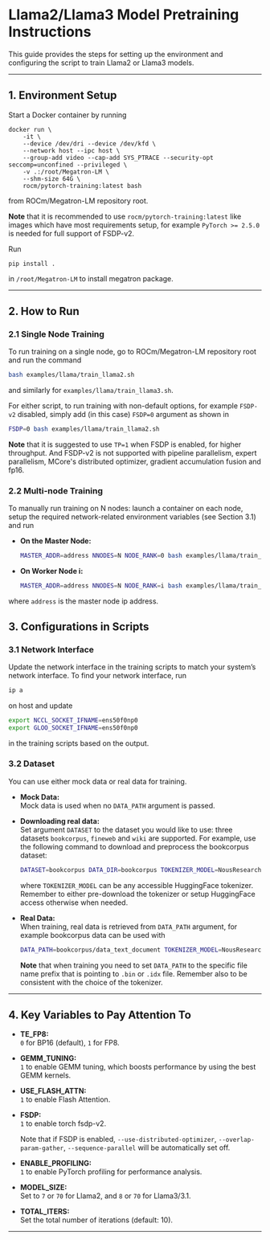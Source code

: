 # Llama2/Llama3 Model Pretraining Instructions

This guide provides the steps for setting up the environment and configuring the script
to train Llama2 or Llama3 models.

---

## 1. Environment Setup

Start a Docker container by running

```
docker run \
    -it \
    --device /dev/dri --device /dev/kfd \
    --network host --ipc host \
    --group-add video --cap-add SYS_PTRACE --security-opt seccomp=unconfined --privileged \
    -v .:/root/Megatron-LM \
    --shm-size 64G \
    rocm/pytorch-training:latest bash
```

from ROCm/Megatron-LM repository root.

**Note** that it is recommended to use `rocm/pytorch-training:latest` like images which
have most requirements setup, for example `PyTorch >= 2.5.0` is needed for full support
of FSDP-v2.

Run

```
pip install .
```

in `/root/Megatron-LM` to install megatron package.

---

## 2. How to Run

### 2.1 Single Node Training
To run training on a single node, go to ROCm/Megatron-LM repository root and run
the command

```bash
bash examples/llama/train_llama2.sh
```

and similarly for `examples/llama/train_llama3.sh`. 

For either script, to run training with non-default options, for example `FSDP-v2`
disabled, simply add (in this case) `FSDP=0` argument as shown in

```bash
FSDP=0 bash examples/llama/train_llama2.sh
```

**Note** that it is suggested to use `TP=1` when FSDP is enabled, for higher throughput.
And FSDP-v2 is not supported with pipeline parallelism, expert parallelism, MCore's
distributed optimizer, gradient accumulation fusion and fp16.

### 2.2 Multi-node Training
To manually run training on N nodes: launch a container on each node, setup the
required network-related environment variables (see Section 3.1) and run

- **On the Master Node:**

  ```bash
  MASTER_ADDR=address NNODES=N NODE_RANK=0 bash examples/llama/train_llama2.sh
  ```

- **On Worker Node i:**

  ```bash
  MASTER_ADDR=address NNODES=N NODE_RANK=i bash examples/llama/train_llama2.sh
  ```

where `address` is the master node ip address.

## 3. Configurations in Scripts

### 3.1 Network Interface
Update the network interface in the training scripts to match your system’s network
interface. To find your network interface, run

```bash
ip a
```

on host and update

```bash
export NCCL_SOCKET_IFNAME=ens50f0np0
export GLOO_SOCKET_IFNAME=ens50f0np0
```

in the training scripts based on the output.

### 3.2 Dataset
You can use either mock data or real data for training.

- **Mock Data:**  
  Mock data is used when no `DATA_PATH` argument is passed. 

- **Downloading real data:**  
  Set argument `DATASET` to the dataset you would like to use: three datasets
  `bookcorpus`, `fineweb` and `wiki` are supported. For example, use the
  following command to download and preprocess the bookcorpus dataset:

  ```bash
  DATASET=bookcorpus DATA_DIR=bookcorpus TOKENIZER_MODEL=NousResearch/Llama-2-7b-chat-hf bash examples/llama/prepare_dataset.sh
  ```

  where `TOKENIZER_MODEL` can be any accessible HuggingFace tokenizer. Remember to
  either pre-download the tokenizer or setup HuggingFace access otherwise when needed.

- **Real Data:**  
  When training, real data is retrieved from `DATA_PATH` argument, for example
  bookcorpus data can be used with

  ```bash
  DATA_PATH=bookcorpus/data_text_document TOKENIZER_MODEL=NousResearch/Llama-2-7b-chat-hf bash examples/llama/train_llama2.sh 
  ```

  **Note** that when training you need to set `DATA_PATH` to the specific file name
  prefix that is pointing to `.bin` or `.idx` file. Remember also to be consistent with
  the choice of the tokenizer.

---

## 4. Key Variables to Pay Attention To

- **TE_FP8:**  
  `0` for BP16 (default), `1` for FP8.

- **GEMM_TUNING:**  
  `1` to enable GEMM tuning, which boosts performance by using the best GEMM kernels.

- **USE_FLASH_ATTN:**  
  `1` to enable Flash Attention.

- **FSDP:**  
  `1` to enable torch fsdp-v2. 
  
  Note that if FSDP is enabled, `--use-distributed-optimizer`, `--overlap-param-gather`, `--sequence-parallel` will be automatically set off. 

- **ENABLE_PROFILING:**  
  `1` to enable PyTorch profiling for performance analysis.

- **MODEL_SIZE:**  
  Set to `7` or `70` for Llama2, and `8` or `70` for Llama3/3.1.

- **TOTAL_ITERS:**  
  Set the total number of iterations (default: 10).

--- 
